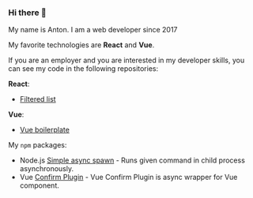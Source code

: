 ### Hi there 👋

My name is Anton.
I am a web developer since 2017

My favorite technologies are **React** and **Vue**.

If you are an employer and you are interested in my developer skills, you can see my code in the following repositories:

**React**:
- [Filtered list](https://github.com/Antohan/filtered-list)

**Vue**:
- [Vue boilerplate](https://github.com/Antohan/vue-ts-boilerplate)


My `npm` packages:
- Node.js [Simple async spawn](https://github.com/Antohan/simple-async-spawn) - Runs given command in child process asynchronously.
- Vue [Confirm Plugin](https://github.com/Antohan/vue-confirm-plugin) - Vue Confirm Plugin is async wrapper for Vue component.
